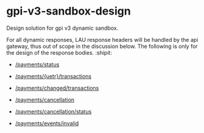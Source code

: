 # gpi-v3-sandbox-design
Design solution for gpi v3 dynamic sandbox.

For all dynamic responses, LAU response headers will be handled by the api gateway, thus out of scope in the discussion below. The following is only for the design of the response bodies. :shipit:

* [/payments/status](payments-status.md)

* [/payments/{uetr}/transactions](payments-uetr-transactions)

* [/payments/changed/transactions](payments-changed-transactions)

* [/payments/cancellation](payments-cancellation)

* [/payments/cancellation/status](payments-cancellation-status)

* [/payments/events/invalid](payments-events-invalid)
